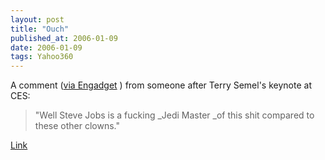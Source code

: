 ```yaml
---
layout: post
title: "Ouch"
published_at: 2006-01-09
date: 2006-01-09
tags: Yahoo360
---
```


A comment ([via Engadget](http://www.engadget.com/2006/01/06/live-from-yahoos-keynote/) ) from someone after Terry Semel's keynote at CES:  

> "Well Steve Jobs is a fucking _Jedi Master _of this shit compared to these other clowns."   

[Link]()  